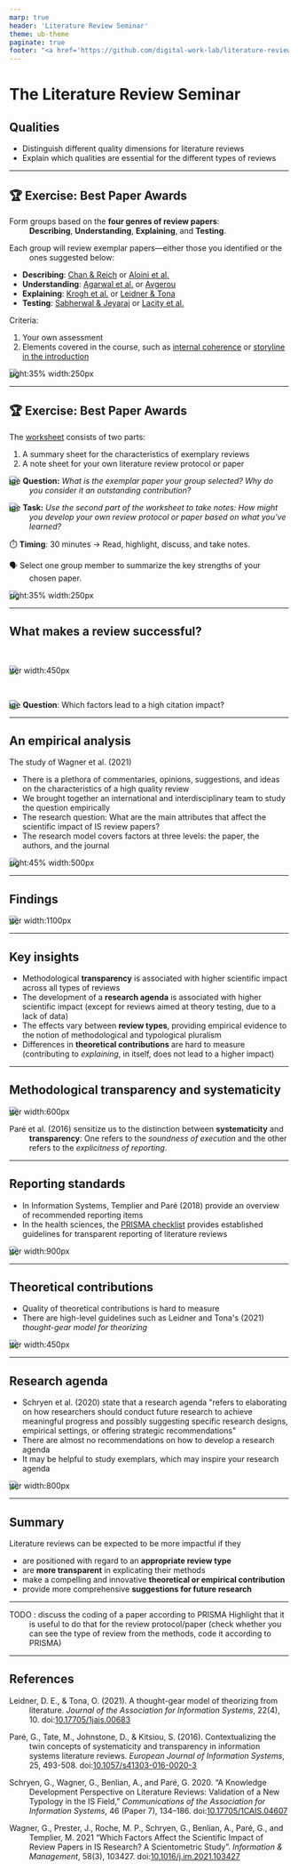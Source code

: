 ```yaml
---
marp: true
header: 'Literature Review Seminar'
theme: ub-theme
paginate: true
footer: "<a href='https://github.com/digital-work-lab/literature-review-seminar/issues/new?template=Blank+issue' target='_blank'>♻️</a> <a href='https://github.com/digital-work-lab/literature-review-seminar/edit/main/slides/03-qualities.md' target='_blank'>🛠️</a>"
---
```


# The Literature Review Seminar

## Qualities

- Distinguish different quality dimensions for literature reviews
- Explain which qualities are essential for the different types of reviews

---

## 🏆 Exercise: Best Paper Awards

Form groups based on the **four genres of review papers**:  
**Describing**, **Understanding**, **Explaining**, and **Testing**.

Each group will review exemplar papers—either those you identified or the ones suggested below:

- **Describing**:  [Chan & Reich](https://link.springer.com/article/10.1057/palgrave.jit.2000109) or [Aloini et al.](https://www.sciencedirect.com/science/article/pii/S0378720607000547)
- **Understanding**: [Agarwal et al.](https://pubsonline.informs.org/doi/10.1287/isre.1100.0327) or [Avgerou](https://link.springer.com/article/10.1057/palgrave.jit.2000136)
- **Explaining**: [Krogh et al.](https://www.jstor.org/stable/41703471) or [Leidner & Tona](https://aisel.aisnet.org/misq/vol45/iss1/13/)
- **Testing**: [Sabherwal & Jeyaraj](https://www.jstor.org/stable/26628653) or [Lacity et al.](https://journals.sagepub.com/doi/10.1057/jit.2011.25)

Criteria:

1. Your own assessment
2. Elements covered in the course, such as [internal coherence](../output/01-goals.html#internal_coherence) or [storyline in the introduction](../output/01-goals.html#protocol_introduction)

![bg right:35% width:250px](../assets/award_exercise.png)

---

## 🏆 Exercise: Best Paper Awards

The [worksheet](../exercises/exemplars/exemplars.pdf) consists of two parts:

1. A summary sheet for the characteristics of exemplary reviews
2. A note sheet for your own literature review protocol or paper

![image](../assets/iconmonstr-help-6.svg) **Question:**  *What is the exemplar paper your group selected? Why do you consider it an outstanding contribution?*

![image](../assets/iconmonstr-pencil-15.svg) **Task:**  *Use the second part of the worksheet to take notes: How might you develop your own review protocol or paper based on what you've learned?*

⏱️ **Timing**: 30 minutes → Read, highlight, discuss, and take notes.

🗣️ Select one group member to summarize the key strengths of your chosen paper.

![bg right:35% width:250px](../assets/award_exercise.png)

<!-- 

## Warm-up exercise

![image](../assets/iconmonstr-pencil-15.svg) **Task** (10 min): Record your topic, research question, and the type of review.

![bg right:45% width:400px](../assets/dalle_warm-up.jpg)

---

## Warm-up exercise

![image](../assets/iconmonstr-help-6.svg) **Question**: If aiming for a top-tier journal, what key aspects would you focus on to produce a high-quality review paper?

![bg right:45% width:400px](../assets/dalle_warm-up.jpg)

---

## Studying the qualities of exemplars

Studying exemplary literature reviews and analyzing the qualities that make them compelling provides valuable insights into what constitutes a high-quality review.

![image](../assets/iconmonstr-idea-13.svg) Form  a review panel to evaluate the review papers. Provide recommendations on which papers to accept and which to reject, along with justifications for each decision.
-->

---

## What makes a review successful?

<br>

![center width:450px](../assets/successful-review.png)

<br>

![image](../assets/iconmonstr-help-6.svg) **Question**: Which factors lead to a high citation impact?

---

## An empirical analysis

The study of Wagner et al. (2021)

- There is a plethora of commentaries, opinions, suggestions, and ideas on the characteristics of a high quality review 
- We brought together an international and interdisciplinary team to study the question empirically
- The research question: What are the main attributes that affect the scientific impact of IS review papers?
- The research model covers factors at three levels: the paper, the authors, and the journal

![bg right:45% width:500px](../assets/impact_model.png)

---

## Findings

![center width:1100px](../assets/lr-sciento-findings.png)

---

## Key insights

- Methodological **transparency** is associated with higher scientific impact across all types of reviews
- The development of a **research agenda** is associated with higher scientific impact (except for reviews aimed at theory testing, due to a lack of data)
- The effects vary between **review types**, providing empirical evidence to the notion of methodological and typological pluralism
- Differences in **theoretical contributions** are hard to measure (contributing to *explaining*, in itself, does not lead to a higher impact)

---

## Methodological transparency and systematicity

![center width:600px](../assets/pare2016-twin-concepts.png)

Paré et al. (2016) sensitize us to the distinction between **systematicity** and **transparency**:
One refers to the *soundness of execution* and the other refers to the *explicitness of reporting*.

<!-- Pare2016/Templier2018 -->

---

## Reporting standards

- In Information Systems, Templier and Paré (2018) provide an overview of recommended reporting items
- In the health sciences, the [PRISMA checklist](https://www.prisma-statement.org/prisma-2020-checklist) provides established guidelines for transparent reporting of literature reviews

![center width:900px](../assets/prisma-checklist-extract.png)

---

## Theoretical contributions

- Quality of theoretical contributions is hard to measure
- There are high-level guidelines such as Leidner and Tona's (2021) *thought-gear model for theorizing*

![center width:450px](../assets/theorizing_leidner.png)

---

## Research agenda

- Schryen et al. (2020) state that a research agenda "refers to elaborating on how researchers should conduct future research to achieve meaningful progress and possibly suggesting specific research designs, empirical settings, or offering strategic recommendations"
- There are almost no recommendations on how to develop a research agenda
- It may be helpful to study exemplars, which may inspire your research agenda

![center width:800px](../assets/research-agenda-example-1.png)

---

## Summary

Literature reviews can be expected to be more impactful if they

- are positioned with regard to an **appropriate review type**
- are **more transparent** in explicating their methods
- make a compelling and innovative **theoretical or empirical contribution**
- provide more comprehensive **suggestions for future research**

---

TODO : discuss the coding of a paper according to PRISMA
Highlight that it is useful to do that for the review protocol/paper (check whether you can see the type of review from the methods, code it according to PRISMA)

---

<style scoped>
p {
    padding-left: 36px;
    text-indent: -36px;
}
</style>

## References

Leidner, D. E., & Tona, O. (2021). A thought-gear model of theorizing from literature. *Journal of the Association for Information Systems*, 22(4), 10. doi:[10.17705/1jais.00683](https://aisel.aisnet.org/jais/vol22/iss4/10/)

Paré, G., Tate, M., Johnstone, D., & Kitsiou, S. (2016). Contextualizing the twin concepts of systematicity and transparency in information systems literature reviews. *European Journal of Information Systems*, 25, 493-508. doi:[10.1057/s41303-016-0020-3](https://link.springer.com/article/10.1057/s41303-016-0020-3)

Schryen, G., Wagner, G., Benlian, A., and Paré, G. 2020. “A Knowledge Development Perspective on Literature Reviews: Validation of a New Typology in the IS Field,” *Communications of the Association for Information Systems*, 46 (Paper 7), 134–186. doi:[10.17705/1CAIS.04607](https://aisel.aisnet.org/cais/vol46/iss1/7/)

Wagner, G., Prester, J., Roche, M. P., Schryen, G., Benlian, A., Paré, G., and Templier, M. 2021 “Which Factors Affect the Scientific Impact of Review Papers in IS Research? A Scientometric Study”. *Information & Management*, 58(3), 103427. doi:[10.1016/j.im.2021.103427](https://www.sciencedirect.com/science/article/abs/pii/S037872062100001X)
